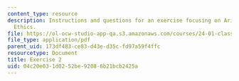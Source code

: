 ```yaml
---
content_type: resource
description: Instructions and questions for an exercise focusing on Aristotle's Nichomachean
  Ethics.
file: https://ol-ocw-studio-app-qa.s3.amazonaws.com/courses/24-01-classics-of-western-philosophy-spring-2016/04c20e031d0252be92086b21bcb2425a_MIT24_01S16_Exercise2.pdf
file_type: application/pdf
parent_uid: 173df483-ce83-d43e-d35c-fd97a59f4ffc
resourcetype: Document
title: Exercise 2
uid: 04c20e03-1d02-52be-9208-6b21bcb2425a
---
```

